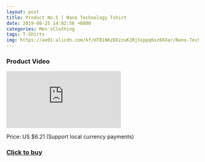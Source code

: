 ```yaml
---
layout: post
title: Product No.5 | Nano Technology Tshirt
date: 2019-06-25 14:02:56 +0800
categories: Men'sClothing
tags: T-Shirts
img: https://ae01.alicdn.com/kf/HTB1NKzDXzzuK1RjSsppq6xz0XXar/Nano-Technology-Tshirt-Breathable-Simple-Clean-Hydrophobic-Waterproof-Mens-T-Shirt-O-neck-Fitness-Quick-Dry.jpg_220x220xz.jpg
---
```


### Product Video
<iframe src="https://www.youtube.com/embed/wHFy-9hAspA" scrolling="no" border="0" frameborder="no" framespacing="0" allowfullscreen="true"> </iframe>

Price: US $6.21 (Support local currency payments)
### <a href="http://s.click.aliexpress.com/e/cGTYu1Ja">Click to buy</a>
